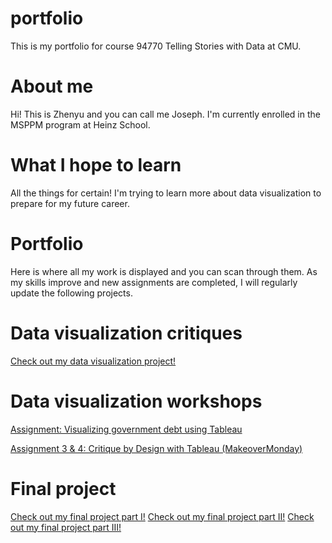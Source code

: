 # portfolio
This is my portfolio for course 94770 Telling Stories with Data at CMU.

# About me
Hi! This is Zhenyu and you can call me Joseph. I'm currently enrolled in the MSPPM program at Heinz School.

# What I hope to learn
All the things for certain! I'm trying to learn more about data visualization to prepare for my future career.

# Portfolio
Here is where all my work is displayed and you can scan through them. As my skills improve and new assignments are completed, I will regularly update the following projects.

# Data visualization critiques
[Check out my data visualization project!](dataviz1.md)

# Data visualization workshops
[Assignment: Visualizing government debt using Tableau](dataviz2.md)

[Assignment 3 & 4: Critique by Design with Tableau (MakeoverMonday)](dataviz3.md)

# Final project
[Check out my final project part I!](finalproject1.md)
[Check out my final project part II!](finalproject2.md)
[Check out my final project part III!](finalproject3.md)
